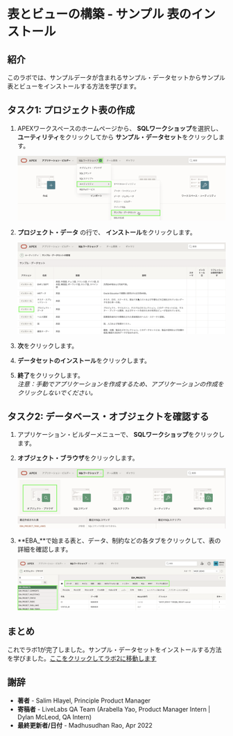 # 表とビューの構築 - サンプル 表のインストール

## 紹介
このラボでは、サンプルデータが含まれるサンプル・データセットからサンプル表とビューをインストールする方法を学びます。

## タスク1: プロジェクト表の作成

1.  APEXワークスペースのホームページから、 **SQLワークショップ**を選択し、 **ユーティリティ**をクリックしてから **サンプル・データセット**をクリックします。

    ![](images/go-sample-ds.png " ")

2. **プロジェクト・データ** の行で、 **インストール**をクリックします。

    ![](images/install-projects.png " ")

3. **次**をクリックします。
4. **データセットのインストール**をクリックします。
5. **終了**をクリックします。   
    *注意：手動でアプリケーションを作成するため、アプリケーションの作成をクリックしないでください。*

## タスク2: データベース・オブジェクトを確認する
1. アプリケーション・ビルダーメニューで、 **SQLワークショップ**をクリックします。
2. **オブジェクト・ブラウザ**をクリックします。

    ![](images/go-object-browser.png " ")

3. **EBA_**で始まる表と、データ、制約などの各タブをクリックして、表の詳細を確認します。

    ![](images/review-tables.png " ")

## **まとめ**
これでラボ1が完了しました。サンプル・データセットをインストールする方法を学びました。[ここをクリックしてラボ2に移動します](?lab=lab-2-creating-application)

## **謝辞**

  - **著者** - Salim Hlayel, Principle Product Manager
  - **寄稿者** - LiveLabs QA Team (Arabella Yao, Product Manager Intern | Dylan McLeod, QA Intern)
  - **最終更新者/日付** - Madhusudhan Rao, Apr 2022
